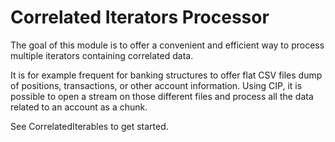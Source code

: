 # Correlated Iterators Processor

The goal of this module is to offer a convenient and efficient way to process multiple iterators containing correlated data.

It is for example frequent for banking structures to offer flat CSV files dump of positions, transactions, or other account information.
Using CIP, it is possible to open a stream on those different files and process all the data related to an account as a chunk.

See CorrelatedIterables to get started.
